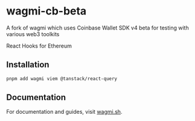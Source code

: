 # wagmi-cb-beta

A fork of wagmi which uses Coinbase Wallet SDK v4 beta for testing with various web3 toolkits

React Hooks for Ethereum

## Installation

```bash
pnpm add wagmi viem @tanstack/react-query
```

## Documentation

For documentation and guides, visit [wagmi.sh](https://wagmi.sh).
